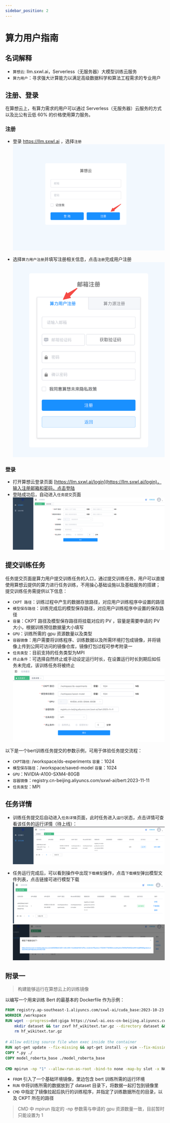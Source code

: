 ```yaml
---
sidebar_position: 2
---
```


# 算力用户指南

## 名词解释
- `算想云`: llm.sxwl.ai，Serverless（无服务器）大模型训练云服务
- `算力用户`：寻求强大计算能力以满足高级数据科学和算法工程需求的专业用户

## 注册、登录
在算想云上，有算力需求的用户可以通过 Serverless（无服务器）云服务的方式以及比公有云低 60% 的价格使用算力服务。

### 注册
- 登录 https://llm.sxwl.ai ，选择`注册`
![注册算想云](../images/login.png)
  
- 选择`算力用户注册`并填写注册相关信息，点击`注册`完成用户注册
![注册算力用户](../images/cp-user-register.png)

### 登录
- 打开算想云登录页面 [https://llm.sxwl.ai/login](https://llm.sxwl.ai/login)，输入注册邮箱和密码，点击登陆
- 登陆成功后，自动进入`任务提交`页面
![任务提交](../images/task_submit.png)
  
## 提交训练任务
任务提交页面是算力用户提交训练任务的入口，通过提交训练任务，用户可以直接使用算想云提供的算力进行任务训练，不用操心基础设施以及基础服务的搭建；
提交训练任务需提供以下信息：
- `CKPT 路径`：训练过程中产生的数据存放路径，对应用户训练程序中设置的路径
- `模型保存路径`：训练完成后的模型保存路径，对应用户训练程序中设置的保存路径
- `容量`：CKPT 路径及模型保存路径将挂载对应的 PV ，容量是需要申请的 PV 大小，根据训练预估数据量大小填写
- `GPU`：训练所需的 gpu 资源数量以及类型
- `容器镜像`：用户需要将训练程序、训练数据以及所需环境打包成镜像，并将镜像上传到公网可访问的镜像仓库，镜像打包过程可参考附录一
- `任务类型`：目前支持的任务类型为MPI
- `终止条件`：可选择自然终止或手动设定运行时长，在设置运行时长到期后如任务未完成，该训练任务将被终止
![任务提交参数](../images/task_submit2.png)

以下是一个bert训练任务提交的参数示例，可用于体验任务提交流程：
- `CKPT路径`: /workspace/ds-experiments `容量`：1024
- `模型保存路径`：/workspace/saved-model `容量`：1024
- `GPU`：NVIDIA-A100-SXM4-80GB
- `容器镜像`：registry.cn-beijing.aliyuncs.com/sxwl-ai/bert:2023-11-11
- `任务类型`：MPI
  
## 任务详情
- 训练任务提交后自动进入`任务详情`页面，此时任务进入`运行`状态，点击详情可查看该任务的运行详情（待上线）：
![任务详情](../images/task_list.png)
  
- 任务运行完成后，可以看到操作中出现`下载模型`操作，点击`下载模型`弹出模型文件列表，点击链接可进行模型下载
![任务完成](../images/task_done.png)
![下载模型](../images/download_model.png)
  
## 附录一
> 构建能够运行在算想云上的训练镜像

以编写一个用来训练 Bert 的最基本的 Dockerfile 作为示例：
```dockerfile
FROM registry.ap-southeast-1.aliyuncs.com/sxwl-ai/cuda_base:2023-10-23
WORKDIR /workspace
RUN wget --progress=dot:giga https://sxwl-ai.oss-cn-beijing.aliyuncs.com/hf-datasets/hf_wikitext.tar.gz && \
    mkdir dataset && tar zxvf hf_wikitext.tar.gz --directory dataset && \
    rm hf_wikitext.tar.gz
    
# Allow editing source file when exec inside the container
RUN apt-get update --fix-missing && apt-get install -y vim --fix-missing
COPY *.py ./
COPY model_roberta_base ./model_roberta_base

CMD mpirun -np "1" --allow-run-as-root -bind-to none -map-by slot -x NCCL_DEBUG=INFO -x NCCL_P2P_DISABLE=1 -x LD_LIBRARY_PATH -x PATH -mca mpi_warn_on_fork "0" python3 train_bert_ds.py --checkpoint_dir ds-experiments --dataset_dir dataset/wikitext --num_iterations=1000
```

- `FROM` 引入了一个基础环境镜像，里边包含 bert 训练所需的运行环境
- `RUN` 中将训练所需的数据放到了 dataset 目录下，将数据一起打包到镜像里
- `CMD` 中指定了镜像拉起后执行的训练程序，并指定了训练数据所在的目录，以及 CKPT 所在的路径
> CMD 中 mpirun 指定的 -np 参数需与申请的 gpu 资源数量一致，目前暂时只能设置为 1

